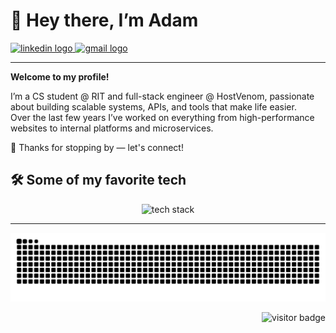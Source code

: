 <h1 align="left">👋 Hey there, I’m Adam</h1>

<a href="https://linkedin.com/in/adam-san-clemente" target="_blank">
  <img src="https://img.shields.io/static/v1?message=LinkedIn&logo=linkedin&label=&color=0077B5&logoColor=white&style=for-the-badge" height="24" alt="linkedin logo" />
</a>
<a href="mailto:abombsc@gmail.com" target="_blank">
  <img src="https://img.shields.io/static/v1?message=Gmail&logo=gmail&label=&color=D14836&logoColor=white&style=for-the-badge" height="24" alt="gmail logo" />
</a>

---

<p align="left">
  <b>Welcome to my profile!</b>
  
  I’m a CS student @ RIT and full-stack engineer @ HostVenom, passionate about building scalable systems, APIs, and tools that make life easier.  
  Over the last few years I’ve worked on everything from high-performance websites to internal platforms and microservices.  
  
  🚀 Thanks for stopping by — let's connect!
</p>

<h2 align="left">🛠 Some of my favorite tech</h2>

<p align="center">
  <img src="https://skillicons.dev/icons?i=java,python,typescript,javascript,c,react,svelte,astro,nodejs,tailwind,postgres,mysql,redis,prisma,docker,linux,git,gitlab,github,cloudflare,vercel&perline=21&theme=dark" alt="tech stack" />
</p>

---

<p align="center">
  <picture>
    <source media="(prefers-color-scheme: dark)" srcset="https://raw.githubusercontent.com/adamsanclemente/adamsanclemente/output/github-contribution-grid-snake-dark.svg" />
    <source media="(prefers-color-scheme: light)" srcset="https://raw.githubusercontent.com/adamsanclemente/adamsanclemente/output/github-contribution-grid-snake.svg" />
    <img alt="github-snake" src="https://raw.githubusercontent.com/adamsanclemente/adamsanclemente/output/github-contribution-grid-snake.svg" />
  </picture>
</p>

<p align="right">
  <img src="https://visitor-badge.laobi.icu/badge?page_id=adamsanclemente.adamsanclemente" alt="visitor badge" />
</p>
